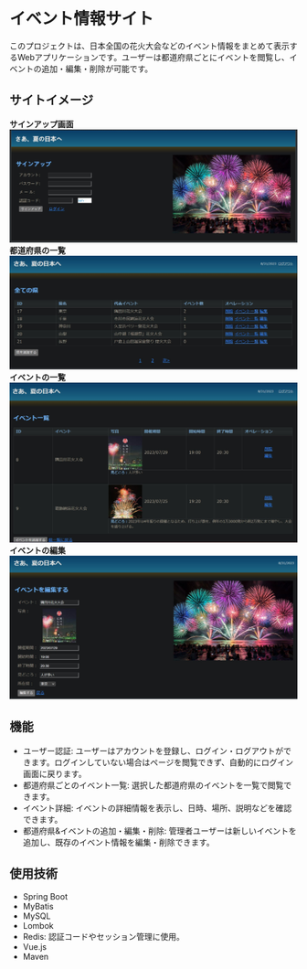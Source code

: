 

# イベント情報サイト
このプロジェクトは、日本全国の花火大会などのイベント情報をまとめて表示するWebアプリケーションです。ユーザーは都道府県ごとにイベントを閲覧し、イベントの追加・編集・削除が可能です。

## サイトイメージ
**サインアップ画面**
![img.png](img.png)
**都道府県の一覧**
![img_3.png](img_3.png)
**イベントの一覧**
![img_2.png](img_2.png)
**イベントの編集**
![img_1.png](img_1.png)
## 機能
- ユーザー認証: ユーザーはアカウントを登録し、ログイン・ログアウトができます。ログインしていない場合はページを閲覧できず、自動的にログイン画面に戻ります。
- 都道府県ごとのイベント一覧: 選択した都道府県のイベントを一覧で閲覧できます。
- イベント詳細: イベントの詳細情報を表示し、日時、場所、説明などを確認できます。
- 都道府県&イベントの追加・編集・削除: 管理者ユーザーは新しいイベントを追加し、既存のイベント情報を編集・削除できます。


## 使用技術
- Spring Boot
- MyBatis
- MySQL
- Lombok
- Redis: 認証コードやセッション管理に使用。
- Vue.js
- Maven


